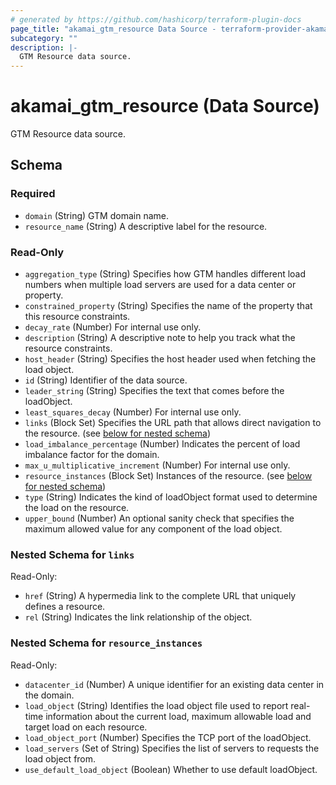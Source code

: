 ```yaml
---
# generated by https://github.com/hashicorp/terraform-plugin-docs
page_title: "akamai_gtm_resource Data Source - terraform-provider-akamai"
subcategory: ""
description: |-
  GTM Resource data source.
---
```


# akamai_gtm_resource (Data Source)

GTM Resource data source.



<!-- schema generated by tfplugindocs -->
## Schema

### Required

- `domain` (String) GTM domain name.
- `resource_name` (String) A descriptive label for the resource.

### Read-Only

- `aggregation_type` (String) Specifies how GTM handles different load numbers when multiple load servers are used for a data center or property.
- `constrained_property` (String) Specifies the name of the property that this resource constraints.
- `decay_rate` (Number) For internal use only.
- `description` (String) A descriptive note to help you track what the resource constraints.
- `host_header` (String) Specifies the host header used when fetching the load object.
- `id` (String) Identifier of the data source.
- `leader_string` (String) Specifies the text that comes before the loadObject.
- `least_squares_decay` (Number) For internal use only.
- `links` (Block Set) Specifies the URL path that allows direct navigation to the resource. (see [below for nested schema](#nestedblock--links))
- `load_imbalance_percentage` (Number) Indicates the percent of load imbalance factor for the domain.
- `max_u_multiplicative_increment` (Number) For internal use only.
- `resource_instances` (Block Set) Instances of the resource. (see [below for nested schema](#nestedblock--resource_instances))
- `type` (String) Indicates the kind of loadObject format used to determine the load on the resource.
- `upper_bound` (Number) An optional sanity check that specifies the maximum allowed value for any component of the load object.

<a id="nestedblock--links"></a>
### Nested Schema for `links`

Read-Only:

- `href` (String) A hypermedia link to the complete URL that uniquely defines a resource.
- `rel` (String) Indicates the link relationship of the object.


<a id="nestedblock--resource_instances"></a>
### Nested Schema for `resource_instances`

Read-Only:

- `datacenter_id` (Number) A unique identifier for an existing data center in the domain.
- `load_object` (String) Identifies the load object file used to report real-time information about the current load, maximum allowable load and target load on each resource.
- `load_object_port` (Number) Specifies the TCP port of the loadObject.
- `load_servers` (Set of String) Specifies the list of servers to requests the load object from.
- `use_default_load_object` (Boolean) Whether to use default loadObject.
